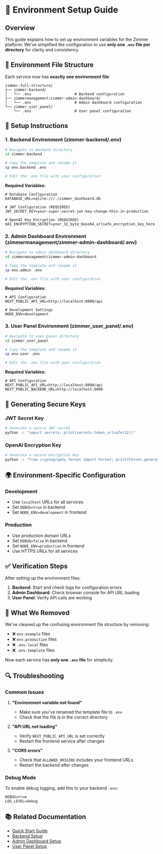 # 🚀 Environment Setup Guide

## Overview

This guide explains how to set up environment variables for the Zimmer platform. We've simplified the configuration to use **only one `.env` file per directory** for clarity and consistency.

## 📁 Environment File Structure

Each service now has **exactly one environment file**:

```
zimmer-full-structure/
├── zimmer-backend/
│   └── .env                    # Backend configuration
├── zimmermanagement/zimmer-admin-dashboard/
│   └── .env                    # Admin dashboard configuration
└── zimmer_user_panel/
    └── .env                    # User panel configuration
```

## 🔧 Setup Instructions

### 1. Backend Environment (zimmer-backend/.env)

```bash
# Navigate to backend directory
cd zimmer-backend

# Copy the template and rename it
cp env.backend .env

# Edit the .env file with your configuration
```

**Required Variables:**
```env
# Database Configuration
DATABASE_URL=sqlite:///./zimmer_dashboard.db

# JWT Configuration (REQUIRED)
JWT_SECRET_KEY=your-super-secret-jwt-key-change-this-in-production

# OpenAI Key Encryption (REQUIRED)
OAI_ENCRYPTION_SECRET=your_32_byte_base64_urlsafe_encryption_key_here
```

### 2. Admin Dashboard Environment (zimmermanagement/zimmer-admin-dashboard/.env)

```bash
# Navigate to admin dashboard directory
cd zimmermanagement/zimmer-admin-dashboard

# Copy the template and rename it
cp env.admin .env

# Edit the .env file with your configuration
```

**Required Variables:**
```env
# API Configuration
NEXT_PUBLIC_API_URL=http://localhost:8000/api

# Development Settings
NODE_ENV=development
```

### 3. User Panel Environment (zimmer_user_panel/.env)

```bash
# Navigate to user panel directory
cd zimmer_user_panel

# Copy the template and rename it
cp env.user .env

# Edit the .env file with your configuration
```

**Required Variables:**
```env
# API Configuration
NEXT_PUBLIC_API_URL=http://localhost:8000/api
NEXT_PUBLIC_BACKEND_URL=http://localhost:8000
```

## 🔑 Generating Secure Keys

### JWT Secret Key
```bash
# Generate a secure JWT secret
python -c "import secrets; print(secrets.token_urlsafe(32))"
```

### OpenAI Encryption Key
```bash
# Generate a secure encryption key
python -c "from cryptography.fernet import Fernet; print(Fernet.generate_key().decode())"
```

## 🌍 Environment-Specific Configuration

### Development
- Use `localhost` URLs for all services
- Set `DEBUG=true` in backend
- Set `NODE_ENV=development` in frontend

### Production
- Use production domain URLs
- Set `DEBUG=false` in backend
- Set `NODE_ENV=production` in frontend
- Use HTTPS URLs for all services

## ✅ Verification Steps

After setting up the environment files:

1. **Backend**: Start and check logs for configuration errors
2. **Admin Dashboard**: Check browser console for API URL loading
3. **User Panel**: Verify API calls are working

## 🚫 What We Removed

We've cleaned up the confusing environment file structure by removing:
- ❌ `env.example` files
- ❌ `env.production` files
- ❌ `.env.local` files
- ❌ `.env.template` files

Now each service has **only one `.env` file** for simplicity.

## 🔍 Troubleshooting

### Common Issues

1. **"Environment variable not found"**
   - Make sure you've renamed the template file to `.env`
   - Check that the file is in the correct directory

2. **"API URL not loading"**
   - Verify `NEXT_PUBLIC_API_URL` is set correctly
   - Restart the frontend service after changes

3. **"CORS errors"**
   - Check that `ALLOWED_ORIGINS` includes your frontend URLs
   - Restart the backend after changes

### Debug Mode

To enable debug logging, add this to your backend `.env`:
```env
DEBUG=true
LOG_LEVEL=debug
```

## 📚 Related Documentation

- [Quick Start Guide](../README.md)
- [Backend Setup](../zimmer-backend/README.md)
- [Admin Dashboard Setup](../zimmermanagement/zimmer-admin-dashboard/README.md)
- [User Panel Setup](../zimmer_user_panel/README.md) 